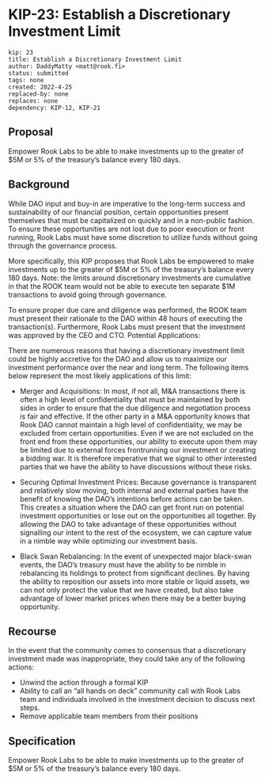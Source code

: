 # KIP-23: Establish a Discretionary Investment Limit

```
kip: 23
title: Establish a Discretionary Investment Limit
author: DaddyMatty <matt@rook.fi>
status: submitted
tags: none
created: 2022-4-25
replaced-by: none
replaces: none
dependency: KIP-12, KIP-21
```

## Proposal

Empower Rook Labs to be able to make investments up to the greater of $5M or 5% of the treasury’s balance every 180 days.

## Background 

While DAO input and buy-in are imperative to the long-term success and sustainability of our financial position, certain opportunities present themselves that must be capitalized on quickly and in a non-public fashion. To ensure these opportunities are not lost due to poor execution or front running, Rook Labs must have some discretion to utilize funds without going through the governance process.

More specifically, this KIP proposes that Rook Labs be empowered to make investments up to the greater of $5M or 5% of the treasury’s balance every 180 days. Note: the limits around discretionary investments are cumulative in that the ROOK team would not be able to execute ten separate $1M transactions to avoid going through governance.

To ensure proper due care and diligence was performed, the ROOK team must present their rationale to the DAO within 48 hours of executing the transaction(s). Furthermore, Rook Labs must present that the investment was approved by the CEO and CTO.
Potential Applications:

There are numerous reasons that having a discretionary investment limit could be highly accretive for the DAO and allow us to maximize our investment performance over the near and long term. The following items below represent the most likely applications of this limit:

* Merger and Acquisitions: In most, if not all, M&A transactions there is often a high level of confidentiality that must be maintained by both sides in order to ensure that the due diligence and negotiation process is fair and effective. If the other party in a M&A opportunity knows that Rook DAO cannot maintain a high level of confidentiality, we may be excluded from certain opportunities. Even if we are not excluded on the front end from these opportunities, our ability to execute upon them may be limited due to external forces frontrunning our investment or creating a bidding war. It is therefore imperative that we signal to other interested parties that we have the ability to have discussions without these risks.

* Securing Optimal Investment Prices: Because governance is transparent and relatively slow moving, both internal and external parties have the benefit of knowing the DAO’s intentions before actions can be taken. This creates a situation where the DAO can get front run on potential investment opportunities or lose out on the opportunities all together. By allowing the DAO to take advantage of these opportunities without signalling our intent to the rest of the ecosystem, we can capture value in a nimble way while optimizing our investment basis.

* Black Swan Rebalancing: In the event of unexpected major black-swan events, the DAO’s treasury must have the ability to be nimble in rebalancing its holdings to protect from significant declines. By having the ability to reposition our assets into more stable or liquid assets, we can not only protect the value that we have created, but also take advantage of lower market prices when there may be a better buying opportunity.

## Recourse

In the event that the community comes to consensus that a discretionary investment made was inappropriate, they could take any of the following actions:

* Unwind the action through a formal KIP
* Ability to call an “all hands on deck” community call with Rook Labs team and individuals involved in the investment decision to discuss next steps.
* Remove applicable team members from their positions

## Specification

Empower Rook Labs to be able to make investments up to the greater of $5M or 5% of the treasury’s balance every 180 days.


